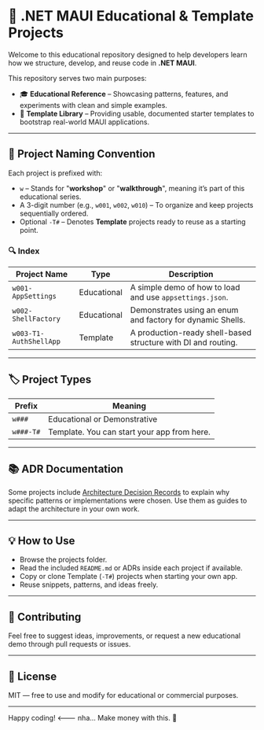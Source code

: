 # 🧪 .NET MAUI Educational & Template Projects

Welcome to this educational repository designed to help developers learn how we structure, develop, and reuse code in **.NET MAUI**.

This repository serves two main purposes:

- 🎓 **Educational Reference** – Showcasing patterns, features, and experiments with clean and simple examples.
- 🧰 **Template Library** – Providing usable, documented starter templates to bootstrap real-world MAUI applications.

---

## 📁 Project Naming Convention

Each project is prefixed with:

- `w` – Stands for "**workshop**" or "**walkthrough**", meaning it’s part of this educational series.
- A 3-digit number (e.g., `w001`, `w002`, `w010`) – To organize and keep projects sequentially ordered.
- Optional `-T#` – Denotes **Template** projects ready to reuse as a starting point.

### 🔍 Index

| Project Name            | Type         | Description                                                   |
|-------------------------|--------------|---------------------------------------------------------------|
| `w001-AppSettings`      | Educational  | A simple demo of how to load and use `appsettings.json`.      |
| `w002-ShellFactory`     | Educational  | Demonstrates using an enum and factory for dynamic Shells.    |
| `w003-T1-AuthShellApp`  | Template     | A production-ready shell-based structure with DI and routing. |

---

## 🏷️ Project Types

| Prefix     | Meaning                                     |
|------------|---------------------------------------------|
| `w###`     | Educational or Demonstrative                |
| `w###-T#`  | Template. You can start your app from here. |

---

## 📚 ADR Documentation

Some projects include [Architecture Decision Records](./ADR) to explain why specific patterns or implementations were chosen. Use them as guides to adapt the architecture in your own work.

---

## 💡 How to Use

- Browse the projects folder.
- Read the included `README.md` or ADRs inside each project if available.
- Copy or clone Template (`-T#`) projects when starting your own app.
- Reuse snippets, patterns, and ideas freely.

---

## 🤝 Contributing

Feel free to suggest ideas, improvements, or request a new educational demo through pull requests or issues.

---

## 📜 License

MIT — free to use and modify for educational or commercial purposes.

---

Happy coding!   <--- nha... Make money with this. 🚀
